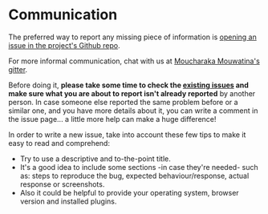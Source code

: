 # Communication

The preferred way to report any missing piece of information is [opening an issue in the project's Github repo](https://github.com/consuldemocracy/docs/issues/new).

For more informal communication, chat with us at [Moucharaka Mouwatina's gitter](https://gitter.im/consul/consul).

Before doing it, **please take some time to check the [existing issues](https://github.com/consuldemocracy/consuldemocracy/issues) and make sure what you are about to report isn't already reported** by another person. In case someone else reported the same problem before or a similar one, and you have more details about it, you can write a comment in the issue page... a little more help can make a huge difference!

In order to write a new issue, take into account these few tips to make it easy to read and comprehend:

- Try to use a descriptive and to-the-point title.
- It's a good idea to include some sections -in case they're needed- such as: steps to reproduce the bug, expected behaviour/response, actual response or screenshots.
- Also it could be helpful to provide your operating system, browser version and installed plugins.
